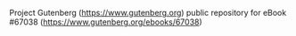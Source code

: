 Project Gutenberg (https://www.gutenberg.org) public repository for eBook #67038 (https://www.gutenberg.org/ebooks/67038)
